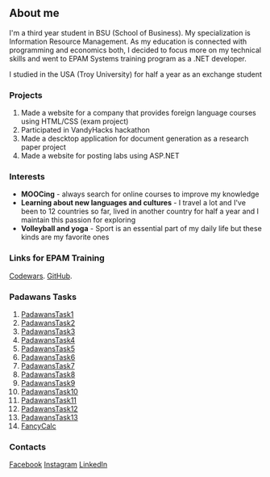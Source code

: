 ## About me

I'm a third year student in BSU (School of Business). My specialization is Information Resource Management. As my education is connected with programming and economics both, I decided to focus more on my technical skills and went to EPAM Systems training program as a .NET developer.

I studied in the USA (Troy University) for half a year as an exchange student

### Projects

1. Made a website for a company that provides foreign language courses using HTML/CSS (exam project)
2. Participated in VandyHacks hackathon
3. Made a descktop application for document generation as a research paper project
4. Made a website for posting labs using ASP.NET

### Interests

- **MOOCing** - always search for online courses to improve my knowledge
- **Learning about new languages and cultures** - I travel a lot and I've been to 12 countries so far, lived in another country for half a year and I maintain this passion for exploring 
- **Volleyball and yoga** - Sport is an essential part of my daily life but these kinds are my favorite ones

### Links for EPAM Training

[Codewars](https://www.codewars.com/users/StalinYS).
[GitHub](https://github.com/StalinYS).

### Padawans Tasks

1. [PadawansTask1](https://github.com/StalinYS/PadawansTask1)
2. [PadawansTask2](https://github.com/StalinYS/PadawansTask2)
3. [PadawansTask3](https://github.com/StalinYS/PadawansTask3)
4. [PadawansTask4](https://github.com/StalinYS/PadawansTask4)
5. [PadawansTask5](https://github.com/StalinYS/PadawansTask5)
6. [PadawansTask6](https://github.com/StalinYS/PadawansTask6)
7. [PadawansTask7](https://github.com/StalinYS/PadawansTask7)
8. [PadawansTask8](https://github.com/StalinYS/PadawansTask8)
9. [PadawansTask9](https://github.com/StalinYS/PadawansTask9)
10. [PadawansTask10](https://github.com/StalinYS/PadawansTask10)
11. [PadawansTask11](https://github.com/StalinYS/PadawansTask11)
12. [PadawansTask12](https://github.com/StalinYS/PadawansTask12)
13. [PadawansTask13](https://github.com/StalinYS/PadawansTask8)
14. [FancyCalc](https://github.com/StalinYS/FancyCalc)

### Contacts

[Facebook](https://www.facebook.com/stalinskaya.yana)
[Instagram](https://www.instagram.com/stalinskaiaiana/)
[LinkedIn](https://www.linkedin.com/in/yana-stalinskaya-254750155/)
